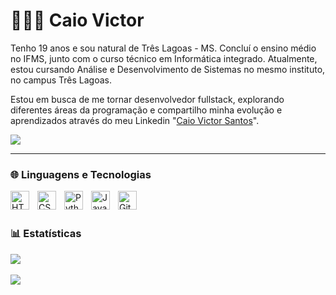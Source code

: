 # 👩🏻‍💻 Caio Victor

Tenho 19 anos e sou natural de Três Lagoas - MS. Concluí o ensino médio no IFMS, junto com o curso técnico em Informática integrado. Atualmente, estou cursando Análise e Desenvolvimento de Sistemas no mesmo instituto, no campus Três Lagoas.

Estou em busca de me tornar desenvolvedor fullstack, explorando diferentes áreas da programação e compartilho minha evolução e aprendizados através do meu Linkedin "[Caio Victor Santos](https://www.linkedin.com/in/caio-victor-santos-valentim)".


<p align="left">
  <a href="https://www.linkedin.com/in/caio-victor-santos-valentim/" target="_blank"><img src="https://img.shields.io/badge/-LinkedIn-%230077B5?style=for-the-badge&logo=linkedin&logoColor=white" target="_blank"></a> 
    </a> 
</p>

---

### 🌐 Linguagens e Tecnologias

<img 
    align="left" 
    alt="HTML"
    title="HTML" 
    width="30px" 
    style="padding-right: 10px;" 
    src="https://cdn.jsdelivr.net/gh/devicons/devicon@latest/icons/html5/html5-original.svg" 
/>
<img 
    align="left" 
    alt="CSS" 
    title="CSS"
    width="30px" 
    style="padding-right: 10px;" 
    src="https://cdn.jsdelivr.net/gh/devicons/devicon@latest/icons/css3/css3-original.svg" 
/>
<img 
    align="left" 
    alt="Python" 
    title="Python"
    width="30px" 
    style="padding-right: 10px;" 
    src="https://cdn.jsdelivr.net/gh/devicons/devicon@latest/icons/python/python-original.svg" 
/>
<img 
    align="left" 
    alt="JavaScript" 
    title="JavaScript"
    width="30px" 
    style="padding-right: 10px;" 
    src="https://cdn.jsdelivr.net/gh/devicons/devicon@latest/icons/javascript/javascript-original.svg" 
/>
<img 
    align="left" 
    alt="Git" 
    title="Git"
    width="30px" 
    style="padding-right: 10px;" 
    src="https://cdn.jsdelivr.net/gh/devicons/devicon@latest/icons/git/git-original.svg" 
/>

<br/>
<br/>

### 📊 Estatísticas

![](https://github-readme-stats.vercel.app/api?username=Caiokl3i&show_icons=true&theme=tokyonight&include_all_commits=true&locale=pt-br)<br/><br/>
![](https://github-readme-stats.vercel.app/api/top-langs/?username=Caiokl3i&theme=tokyonight&layout=compact&custom_title=Tecnologias&langs_count=9)


<!-- Proudly created with GPRM ( https://gprm.itsvg.in ) -->
